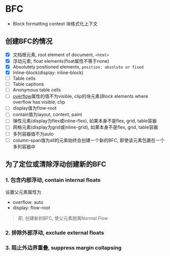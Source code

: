 # BFC

- Block formatting context 块格式化上下文

## 创建BFC的情况

- [x] 文档根元素, root element of document, `<html>`
- [x] 浮动元素, float elements(float属性不等于none)
- [x] Absolutely positioned elements, `position: absolute or fixed`
- [x] Inline-block(display: inline-block)
- [ ] Table cells
- [ ] Table captions
- [ ] Anonymous table cells
- [ ] [overflow](CSS_Overflow.md)属性的值不为visible, clip的块元素(Block elements where overflow has visible, clip
- [ ] display值为flow-root
- [ ] contain值为layout, content, paint
- [ ] 弹性元素(display为flex或inline-flex), 如果本身不是flex, grid, table容器
- [ ] 网格元素(display为grid或inline-grid), 如果本身不是flex, grid, table容器
- [ ] 多列容器值不为auto
- [ ] column-span值为all的元素始终会创建一个新的BFC, 即使该元素包裹在一个多列容器中

## 为了定位或清除浮动创建新的BFC

### 1. 包含内部浮动, contain internal floats

设置父元素属性为

- overflow: auto
- display: flow-root

> 即, 创建新的BFC, 使父元素脱离Normal Flow

### 2. 排除外部浮动, exclude external floats



### 3. 阻止外边界重叠, suppress margin collapsing


